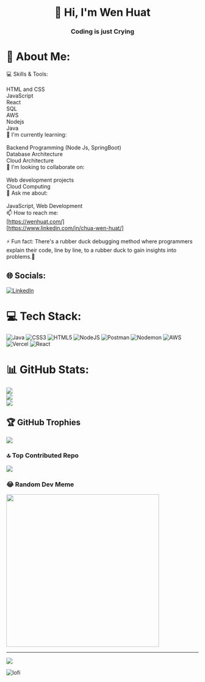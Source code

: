 # <div  align="center"> 👋 Hi, I'm Wen Huat</div>
### <div align="center">Coding is just Crying </div>

# 💫 About Me:
💻 Skills & Tools:<br><br>HTML and CSS<br>JavaScript<br>React<br>SQL<br>AWS<br>Nodejs<br>Java<br>🌱 I'm currently learning:<br><br>Backend Programming (Node Js, SpringBoot)<br>Database Architecture<br>Cloud Architecture<br>🤔 I'm looking to collaborate on:<br><br>Web development projects<br>Cloud Computing<br>💬 Ask me about:<br><br>JavaScript, Web Development<br>📫 How to reach me:<br>[https://wenhuat.com/]<br>[https://www.linkedin.com/in/chua-wen-huat/]<br><br>⚡ Fun fact: There's a rubber duck debugging method where programmers explain their code, line by line, to a rubber duck to gain insights into problems.🦆


## 🌐 Socials:
[![LinkedIn](https://img.shields.io/badge/LinkedIn-%230077B5.svg?logo=linkedin&logoColor=white)](https://linkedin.com/in/https://www.linkedin.com/in/chua-wen-huat/) 

# 💻 Tech Stack:
![Java](https://img.shields.io/badge/java-%23ED8B00.svg?style=for-the-badge&logo=openjdk&logoColor=white) ![CSS3](https://img.shields.io/badge/css3-%231572B6.svg?style=for-the-badge&logo=css3&logoColor=white) ![HTML5](https://img.shields.io/badge/html5-%23E34F26.svg?style=for-the-badge&logo=html5&logoColor=white) ![NodeJS](https://img.shields.io/badge/node.js-6DA55F?style=for-the-badge&logo=node.js&logoColor=white) ![Postman](https://img.shields.io/badge/Postman-FF6C37?style=for-the-badge&logo=postman&logoColor=white) ![Nodemon](https://img.shields.io/badge/NODEMON-%23323330.svg?style=for-the-badge&logo=nodemon&logoColor=%BBDEAD) ![AWS](https://img.shields.io/badge/AWS-%23FF9900.svg?style=for-the-badge&logo=amazon-aws&logoColor=white) ![Vercel](https://img.shields.io/badge/vercel-%23000000.svg?style=for-the-badge&logo=vercel&logoColor=white) ![React](https://img.shields.io/badge/react-%2320232a.svg?style=for-the-badge&logo=react&logoColor=%2361DAFB)
# 📊 GitHub Stats:
![](https://github-readme-stats.vercel.app/api?username=Huaty&theme=dark&hide_border=false&include_all_commits=false&count_private=false)<br/>
![](https://github-readme-streak-stats.herokuapp.com/?user=Huaty&theme=dark&hide_border=false)<br/>
![](https://github-readme-stats.vercel.app/api/top-langs/?username=Huaty&theme=dark&hide_border=false&include_all_commits=false&count_private=false&layout=compact)

## 🏆 GitHub Trophies
![](https://github-profile-trophy.vercel.app/?username=Huaty&theme=alduin&no-frame=false&no-bg=true&margin-w=4)

### 🔝 Top Contributed Repo
![](https://github-contributor-stats.vercel.app/api?username=Huaty&limit=5&theme=dark&combine_all_yearly_contributions=true)

### 😂 Random Dev Meme
<img src='https://randommeme-five.vercel.app/' style="height: 400px;"/>

---
[![](https://visitcount.itsvg.in/api?id=Huaty&icon=0&color=0)](https://visitcount.itsvg.in)

<!-- Proudly created with GPRM ( https://gprm.itsvg.in ) -->



![lofi](https://github.com/Huaty/Huaty/assets/50129813/887f650b-71a9-41f4-afb6-25f9a2fc4a84)





